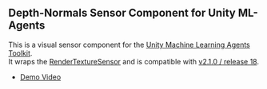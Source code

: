 
## Depth-Normals Sensor Component for Unity ML-Agents
This is a visual sensor component for the [Unity Machine Learning Agents Toolkit](https://github.com/Unity-Technologies/ml-agents).  
It wraps the [RenderTextureSensor](https://docs.unity3d.com/Packages/com.unity.ml-agents@2.1/api/Unity.MLAgents.Sensors.RenderTextureSensor.html) and is compatible with [v2.1.0 / release 18](https://github.com/Unity-Technologies/ml-agents/releases/tag/release_18).   
* [Demo Video](https://youtu.be/IFrsqX2YstQ )
